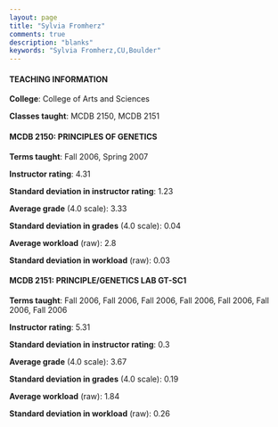 ```yaml
---
layout: page
title: "Sylvia Fromherz" 
comments: true
description: "blanks"
keywords: "Sylvia Fromherz,CU,Boulder"
---
```

<head>
<script src="https://ajax.googleapis.com/ajax/libs/jquery/2.1.3/jquery.min.js"></script>
<script src="https://dl.dropboxusercontent.com/s/pc42nxpaw1ea4o9/highcharts.js?dl=0"></script>
<!-- <script src="../assets/js/highcharts.js"></script> -->
<style type="text/css">@font-face {
	font-family: "Bebas Neue";
	src: url(https://www.filehosting.org/file/details/544349/BebasNeue Regular.otf) format("opentype");
	}
	h1.Bebas { 
		font-family: "Bebas Neue", Verdana, Tahoma;
	}
</style>
</head>
	   
#### TEACHING INFORMATION

**College**: College of Arts and Sciences

**Classes taught**: MCDB 2150, MCDB 2151

#### MCDB 2150: PRINCIPLES OF GENETICS

**Terms taught**: Fall 2006, Spring 2007

**Instructor rating**: 4.31

**Standard deviation in instructor rating**: 1.23

**Average grade** (4.0 scale): 3.33

**Standard deviation in grades** (4.0 scale): 0.04

**Average workload** (raw): 2.8

**Standard deviation in workload** (raw): 0.03

#### MCDB 2151: PRINCIPLE/GENETICS LAB GT-SC1

**Terms taught**: Fall 2006, Fall 2006, Fall 2006, Fall 2006, Fall 2006, Fall 2006, Fall 2006

**Instructor rating**: 5.31

**Standard deviation in instructor rating**: 0.3

**Average grade** (4.0 scale): 3.67

**Standard deviation in grades** (4.0 scale): 0.19

**Average workload** (raw): 1.84

**Standard deviation in workload** (raw): 0.26


